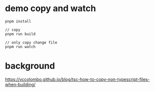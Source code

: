 # demo copy and watch

```
pnpm install

// copy
pnpm run build

// only copy change file
pnpm run watch
```

# background

https://vccolombo.github.io/blog/tsc-how-to-copy-non-typescript-files-when-building/
